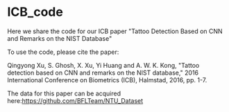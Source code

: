 # ICB_code

Here we share the code for our ICB paper "Tattoo Detection Based on CNN and Remarks on the NIST Database"

To use the code, please cite the paper:

Qingyong Xu, S. Ghosh, X. Xu, Yi Huang and A. W. K. Kong, "Tattoo detection based on CNN and remarks on the NIST database," 2016 International Conference on Biometrics (ICB), Halmstad, 2016, pp. 1-7.

The data for this paper can be acquired here:https://github.com/BFLTeam/NTU_Dataset
